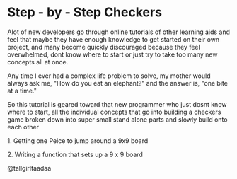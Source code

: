 <h1> Step - by - Step Checkers </h1>

<p>Alot of new developers go through online tutorials of other learning aids and feel that maybe they have enough knowledge to get started on their own project, and many become quickly discouraged because they feel overwhelmed, dont know where to start or just try to take too many new concepts all at once.</p>

<p>Any time I ever had a complex life problem to solve, my mother would always ask me, "How do you eat an elephant?"  and the answer is, "one bite at a time."</p>

<p>So this tutorial is geared toward that new programmer who just dosnt know where to start, all the individual concepts that go into building a checkers game broken down into super small stand alone parts and slowly build onto each other</p>

<p>1. Getting one Peice to jump around a 9x9 board</p>
<p>2. Writing a function that sets up a 9 x 9 board</p>

<p> @tallgirltaadaa</p>